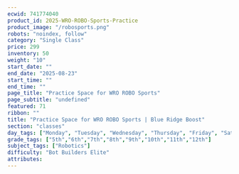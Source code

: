 ```yaml
---
ecwid: 741774040
product_id: 2025-WRO-ROBO-Sports-Practice
product_image: "/robosports.png"
robots: "noindex, follow"
category: "Single Class"
price: 299
inventory: 50
weight: "10"
start_date: ""
end_date: "2025-08-23"
start_time: ""
end_time: ""
page_title: "Practice Space for WRO ROBO Sports"
page_subtitle: "undefined"
featured: 71
ribbon: ""
title: "Practice Space for WRO ROBO Sports | Blue Ridge Boost"
section: "classes"
day_tags: ["Monday", "Tuesday", "Wednesday", "Thursday", "Friday", "Saturday", "Sunday"]
grade_tags: ["5th","6th","7th","8th","9th","10th","11th","12th"]
subject_tags: ["Robotics"]
difficulty: "Bot Builders Elite"
attributes:
---
```

